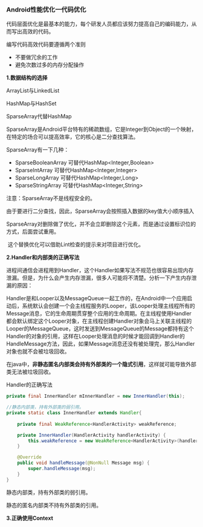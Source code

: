### Android性能优化一代码优化

代码层面优化是最基本的能力，每个研发人员都应该努力提高自己的编码能力，从而写出高效的代码。

编写代码高效代码要遵循两个准则

* 不要做冗余的工作
* 避免次数过多的内存分配操作



**1.数据结构的选择**

ArrayList与LinkedList



HashMap与HashSet



SparseArray代替HashMap

SparseArray是Android平台特有的稀疏数组，它是Integer到Object的一个映射，在特定的场合可以提高效率，它的核心是二分查找算法。

SparseArray有一下几种：

* SparseBooleanArray 可替代HashMap<Integer,Boolean>
* SparseIntArray 可替代HashMap<Integer,Integer>
* SparseLongArray 可替代HashMap<Integer,Long>
* SparseStringArray 可替代HashMap<Integer,String>



注意：SparseArray不是线程安全的。

​			由于要进行二分查找，因此，SparseArray会按照插入数据的key值大小顺序插入

​			SparseArray对删除做了优化，并不会立即删除这个元素，而是通过设置标识位的方式，后面尝试重用。

​			这个替换优化可以借助Lint检查的提示来对项目进行优化。



**2.Handler和内部类的正确写法**

进程间通信会进程用到Handler，这个Handler如果写法不规范也很容易出现内存泄漏。但是，为什么会产生内存泄漏，很多人可能将不清楚。分析一下产生内存泄漏的原因：

Handler是和Looper以及MessageQueue一起工作的，在Android中一个应用启动后，系统默认会创建一个会主线程服务的Looper，该Looper处理主线程所有的Message消息，它的生命周期贯穿整个应用的生命周期。在主线程使用Handler都会默认绑定这个Looper对象，在主线程创建Handler对象会马上关联主线程的Looper的MessageQueue，这时发送到MessageQueue的Message都持有这个Handler的对象的引用，这样在Looper处理消息的时候才能回调到Handler的HandleMessage方法，因此，如果Message消息还没有被处理完，那么Handler对象也就不会被垃圾回收。

在java中，**非静态匿名内部类会持有外部类的一个隐式引用**，这样就可能导致外部类无法被垃圾回收。

Handler的正确写法

```java
private final InnerHandler mInnerHandler = new InnerHandler(this);

//静态内部类，持有外部类的弱引用。
private static class InnerHandler extends Handler{
    
    private final WeakReference<HandlerActivity> weakReference;

    private InnerHandler(HandlerActivity handlerActivity) {
        this.weakReference = new WeakReference<HandlerActivity>(handlerActivity);
    }

    @Override
    public void handleMessage(@NonNull Message msg) {
        super.handleMessage(msg);
    }
}
```

静态内部类，持有外部类的弱引用。

静态的匿名内部类不持有外部类的引用。



**3.正确使用Context**



